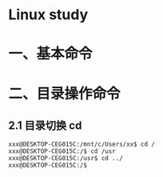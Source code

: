 # Linux study

# 一、基本命令

# 二、目录操作命令

## 2.1 目录切换 cd

```shell
xxx@DESKTOP-CEG015C:/mnt/c/Users/xx$ cd /
xxx@DESKTOP-CEG015C:/$ cd /usr
xxx@DESKTOP-CEG015C:/usr$ cd ../
xxx@DESKTOP-CEG015C:/$
```

